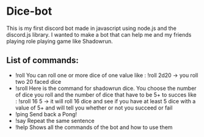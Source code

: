 # Dice-bot

This is my first discord bot made in javascript using node.js and the discord.js library. I wanted to make a bot that can help me and my friends playing role playing game like Shadowrun.


## List of commands: 
- !roll You can roll one or more dice of one value like : !roll 2d20 -> you roll two 20 faced dice
- !sroll Here is the command for shadowrun dice. You choose the number of dice you roll and the number of dice that have to be 5+ to succes like : !sroll 16 5 -> it will roll 16 dice and see if you have at least 5 dice with a value of 5+ and will tell you whether or not you succeed or fail
- !ping Send back a Pong!
- !say Repeat the same sentence
- !help Shows all the commands of the bot and how to use them
